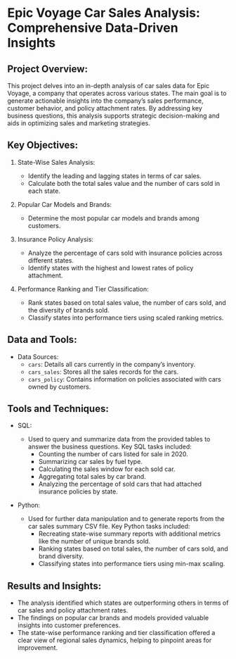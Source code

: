 # Epic Voyage Car Sales Analysis: Comprehensive Data-Driven Insights

## Project Overview:
This project delves into an in-depth analysis of car sales data for Epic Voyage, a company that operates across various states. The main goal is to generate actionable insights into the company’s sales performance, customer behavior, and policy attachment rates. By addressing key business questions, this analysis supports strategic decision-making and aids in optimizing sales and marketing strategies.

## Key Objectives:
1. State-Wise Sales Analysis:
   - Identify the leading and lagging states in terms of car sales.
   - Calculate both the total sales value and the number of cars sold in each state.

2. Popular Car Models and Brands:
   - Determine the most popular car models and brands among customers.

3. Insurance Policy Analysis:
   - Analyze the percentage of cars sold with insurance policies across different states.
   - Identify states with the highest and lowest rates of policy attachment.

4. Performance Ranking and Tier Classification:
   - Rank states based on total sales value, the number of cars sold, and the diversity of brands sold.
   - Classify states into performance tiers using scaled ranking metrics.

## Data and Tools:
- Data Sources:
  - `cars`: Details all cars currently in the company’s inventory.
  - `cars_sales`: Stores all the sales records for the cars.
  - `cars_policy`: Contains information on policies associated with cars owned by customers.

## Tools and Techniques:
- SQL:
  - Used to query and summarize data from the provided tables to answer the business questions. Key SQL tasks included:
    - Counting the number of cars listed for sale in 2020.
    - Summarizing car sales by fuel type.
    - Calculating the sales window for each sold car.
    - Aggregating total sales by car brand.
    - Analyzing the percentage of sold cars that had attached insurance policies by state.

- Python:
  - Used for further data manipulation and to generate reports from the car sales summary CSV file. Key Python tasks included:
    - Recreating state-wise summary reports with additional metrics like the number of unique brands sold.
    - Ranking states based on total sales, the number of cars sold, and brand diversity.
    - Classifying states into performance tiers using min-max scaling.

## Results and Insights:
- The analysis identified which states are outperforming others in terms of car sales and policy attachment rates.
- The findings on popular car brands and models provided valuable insights into customer preferences.
- The state-wise performance ranking and tier classification offered a clear view of regional sales dynamics, helping to pinpoint areas for improvement.
